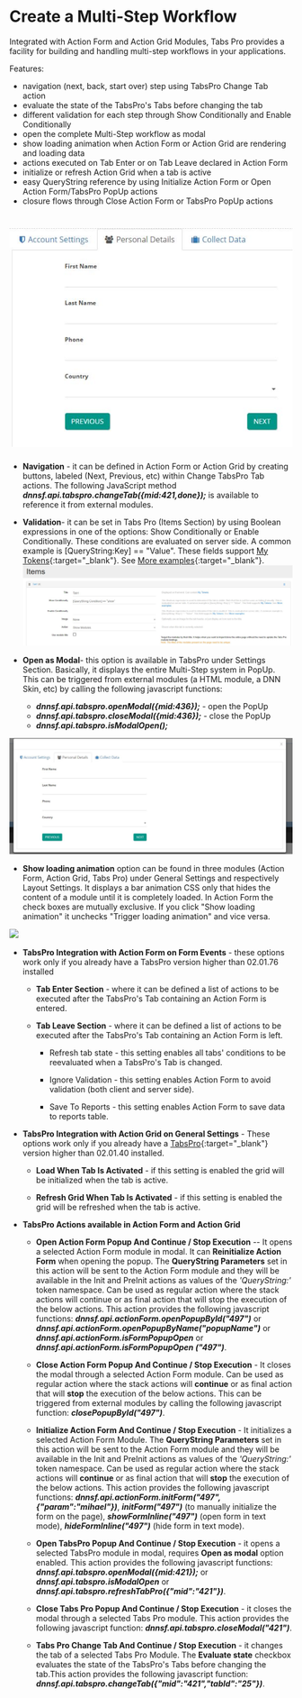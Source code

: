 # **Create a Multi-Step Workflow**

Integrated with Action Form and Action Grid Modules, Tabs Pro provides a facility for building and handling multi-step workflows in your applications.

Features:

* navigation \(next, back, start over\) step using TabsPro Change Tab action
* evaluate the state of the TabsPro's Tabs before changing the tab
* different validation for each step through Show Conditionally and Enable Conditionally
* open the complete Multi-Step workflow as modal
* show loading animation when Action Form or Action Grid are rendering and loading data
* actions executed on Tab Enter or on Tab Leave declared in Action Form 
* initialize or refresh Action Grid when a tab is active
* easy QueryString reference by using Initialize Action Form or Open Action Form/TabsPro PopUp actions
* closure flows through Close Action Form or TabsPro PopUp actions

# ![](/tabs-pro/assets/33e78a691f.jpg)

* **Navigation** - it can be defined in Action Form or Action Grid by creating buttons, labeled \(Next, Previous, etc\) within Change TabsPro Tab actions. The following JavaScript method _**dnnsf.api.tabspro.changeTab\({mid:421,done}\);**_ is available to reference it from external modules.

* **Validation**- it can be set in Tabs Pro \(Items Section\) by using Boolean expressions in one of the options: Show Conditionally or Enable Conditionally. These conditions are evaluated on server side. A common example is \[QueryString:Key\] == "Value". These fields support [My Tokens](//www.dnnsharp.com/dnn/modules/my-custom-tokens){:target="_blank"}. See [More examples](//action-form.dnnsharp.com/conditions){:target="_blank"}.![](/tabs-pro/assets/e3cd2a6dfd.jpg)

* **Open as Modal**- this option is available in TabsPro under Settings Section. Basically, it displays the entire Multi-Step system in PopUp. This can be triggered from external modules \(a HTML module, a DNN Skin, etc\) by calling the following javascript functions:

  * _**dnnsf.api.tabspro.openModal\({mid:436}\);**_ -  open the PopUp
  * _**dnnsf.api.tabspro.closeModal\({mid:436}\);**_ - close the PopUp
  * _**dnnsf.api.tabspro.isModalOpen\(\);**_

![](/tabs-pro/assets/f5574c1180.jpg)

* **Show loading animation** option can be found in three modules \(Action Form, Action Grid, Tabs Pro\) under General Settings and respectively Layout Settings. It displays a bar animation CSS only that hides the content of a module until it is completely loaded. In Action Form the check boxes are mutually exclusive. If you click "Show loading animation" it unchecks "Trigger loading animation" and vice versa.

![](//puu.sh/xx6LY/880cce960b.jpg)

* **TabsPro Integration with Action Form on Form Events** - these options work only if you already have a TabsPro version higher than 02.01.76 installed

  * **Tab Enter Section** - where it can be defined a list of actions to be executed after the TabsPro's Tab containing an Action Form is entered.
  * **Tab Leave Section** - where it can be defined a list of actions to be executed after the TabsPro's Tab containing an Action Form is left.

    * Refresh tab state - this setting enables all tabs' conditions to be reevaluated when a TabsPro's Tab is changed.

    * Ignore Validation - this setting enables Action Form to avoid validation \(both client and server side\).

    * Save To Reports - this setting enables Action Form to save data to reports table.

* **TabsPro Integration with Action Grid on General Settings** - These options work only if you already have a [TabsPro](//www.dnnsharp.com/dnn/modules/tabs-pro){:target="_blank"} version higher than 02.01.40 installed.

  * **Load When Tab Is Activated** - if this setting is enabled the grid will be initialized when the tab is active.

  * **Refresh Grid When Tab Is Activated** - if this setting is enabled the grid will be refreshed when the tab is active.

* **TabsPro Actions available in Action Form and Action Grid**

  * **Open Action Form Popup And Continue / Stop Execution** -- It opens a selected Action Form module in modal. It can **Reinitialize Action Form** when opening the popup. The **QueryString Parameters** set in this action will be sent to the Action Form module and they will be available in the Init and PreInit actions as values of the _'QueryString:'_ token namespace. Can be used as regular action where the stack actions will continue or as final action that will stop the execution of the below actions. This action provides the following javascript functions: _**dnnsf.api.actionForm.openPopupById\("497"\)**_ or _**dnnsf.api.actionForm.openPopupByName\("popupName"\)**_ or _**dnnsf.api.actionForm.isFormPopupOpen**_  or _**dnnsf.api.actionForm.isFormPopupOpen \("497"\)**_.

  * **Close Action Form Popup And Continue / Stop Execution** - It closes the modal through a selected Action Form module. Can be used as regular action where the stack actions will **continue** or as final action that will **stop** the execution of the below actions. This can be triggered from external modules by calling the following javascript function: _**closePopupById\("497"\)**_.

  * **Initialize Action Form And Continue / Stop Execution** - It initializes a selected Action Form Module. The **QueryString Parameters** set in this action will be sent to the Action Form module and they will be available in the Init and PreInit actions as values of the _'QueryString:'_ token namespace. Can be used as regular action where the stack actions will **continue** or as final action that will **stop** the execution of the below actions. This action provides the following javascript functions: _**dnnsf.api.actionForm.initForm\("497",{"param":"mihael"}\)**_, _**initForm\("497"\)**_ \(to manually initialize the form on the page\), _**showFormInline\("497"\)**_ \(open form in text mode\), _**hideFormInline\("497"\)**_ \(hide form in text mode\).

  * **Open TabsPro Popup And Continue / Stop Execution** - it opens a selected TabsPro module in modal, requires **Open as modal** option enabled. This action provides the following javascript functions: _**dnnsf.api.tabspro.openModal\({mid:421}\);**_ or _**dnnsf.api.tabspro.isModalOpen**_ or _**dnnsf.api.tabspro.refreshTabPro\({"mid":"421"}\)**_.

  * **Close Tabs Pro Popup And Continue / Stop Execution** - it closes the modal through a selected Tabs Pro module. This action provides the following javascript function: _**dnnsf.api.tabspro.closeModal\("421"\)**_.

  * **Tabs Pro Change Tab And Continue / Stop Execution** - it changes the tab of a selected Tabs Pro Module. The **Evaluate state** checkbox evaluates the state of the TabsPro's Tabs before changing the tab.This action provides the following javascript function: _**dnnsf.api.tabspro.changeTab\({"mid":"421","tabId":"25"}\)**_.



